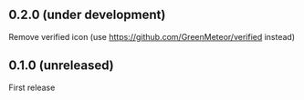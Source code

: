 ## 0.2.0 (under development)
Remove verified icon (use https://github.com/GreenMeteor/verified instead)

## 0.1.0 (unreleased)
First release
